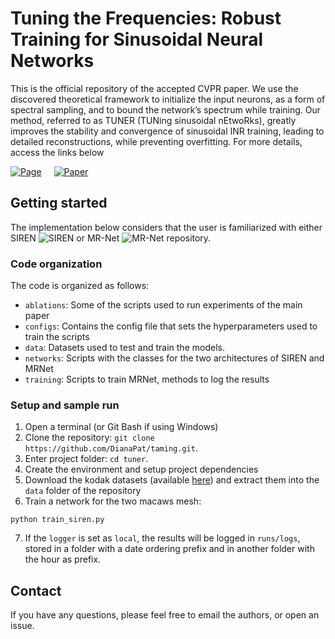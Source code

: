 # Tuning the Frequencies: Robust Training for Sinusoidal Neural Networks

This is the official repository of the accepted CVPR paper. We use the discovered 
theoretical framework to initialize the input neurons, as a form of spectral sampling,
and to bound the network’s spectrum while training. Our method, referred to as
TUNER (TUNing sinusoidal nEtwoRks), greatly improves the stability and
convergence of sinusoidal INR training, leading to detailed reconstructions, 
while preventing overfitting. For more details, access the links below

<div style="display: flex; gap: 20px;">
    <a href="https://DianaPat.github.io/tuner/"><img src="https://img.shields.io/badge/Button_Label-blue" alt="Page"></a>
  <a href="docs/assets/Novello_Tuning_the_Frequencies_Robust_Training_for_Sinusoidal_Neural_Networks_CVPR_2025_paper.pdf"><img src="https://img.shields.io/badge/Button_3-red" alt="Paper"></a>
</div>

## Getting started
The implementation below considers that the user is familiarized with either SIREN ![SIREN](https://www.vincentsitzmann.com/siren/) or MR-Net ![MR-Net](https://www.sciencedirect.com/science/article/pii/S0097849323000699) repository.


### Code organization
The code is organized as follows:

* `ablations`: Some of the scripts used to run experiments of the main paper
* `configs`: Contains the config file that sets the hyperparameters used to train the scripts
* `data`: Datasets used to test and train the models.
* `networks`: Scripts with the classes for the two architectures of SIREN and MRNet
* `training`: Scripts to train MRNet, methods to log the results

### Setup and sample run

1. Open a terminal (or Git Bash if using Windows)
2. Clone the repository: `git clone https://github.com/DianaPat/taming.git`.
3. Enter project folder: `cd tuner`.
4. Create the environment and setup project dependencies
5. Download the kodak datasets (available [here](https://r0k.us/graphics/kodak/)) and extract them into the `data` folder of the repository
6. Train a network for the two macaws mesh:
```
python train_siren.py
```
7. If the `logger` is set as `local`, the results will be logged in
`runs/logs`, stored in a folder with a date ordering prefix and in another
folder with the hour as prefix.

## Contact
If you have any questions, please feel free to email the authors, or open an issue.
